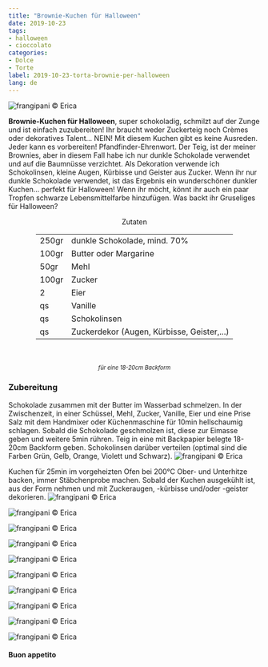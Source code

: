 ```yaml
---
title: "Brownie-Kuchen für Halloween"
date: 2019-10-23
tags:
- halloween
- cioccolato
categories:
- Dolce
- Torte
label: 2019-10-23-torta-brownie-per-halloween
lang: de 
---
```

![](../2019-10-23-torta-brownie-per-halloween/header.jpeg "frangipani © Erica")

**Brownie-Kuchen für Halloween**, super schokoladig, schmilzt auf der Zunge und ist einfach zuzubereiten! Ihr braucht weder Zuckerteig noch Crèmes oder dekoratives Talent... NEIN! Mit diesem Kuchen gibt es keine Ausreden. Jeder kann es vorbereiten! Pfandfinder-Ehrenwort. Der Teig, ist der meiner Brownies, aber in diesem Fall habe ich nur dunkle Schokolade verwendet und auf die Baumnüsse verzichtet. Als Dekoration verwende ich Schokolinsen, kleine Augen, Kürbisse und Geister aus Zucker. Wenn ihr nur dunkle Schokolade verwendet, ist das Ergebnis ein wunderschöner dunkler Kuchen... perfekt für Halloween! Wenn ihr möcht, könnt ihr auch ein paar Tropfen schwarze Lebensmittelfarbe hinzufügen. Was backt ihr Gruseliges für Halloween?

<div id="wrapper" style="text-align: center">
  <div id="yourdiv" style="display: inline-block;">
    <div class="ingredients" itemscope itemtype="http://schema.org/Recipe">
      <span itemprop="name" style="display:none;">Brownie-Kuchen für Halloween</span>
      <span itemprop="recipeCategory" style="display:none;">Süsses</span>
      <img itemprop="image" style="display:none;" class="ignore-gallery-item" src="../2019-10-23-torta-brownie-per-halloween/header.jpeg"/>
      <span itemprop="author" style="display:none;">Erica Raiano</span>
      <span itemprop="description" style="display:none;">Brownie-Kuchen für Halloween, super schokoladig, schmilzt auf der Zunge und ist einfach zuzubereiten! Ihr braucht weder Zuckerteig noch Crèmes oder dekoratives Talent...</span>
      <div class="ingredients-title">Zutaten</div>
      <table>
        <tbody>
          <tr itemprop="recipeIngredient">
            <td>250gr</td>
            <td>dunkle Schokolade, mind. 70%</td>
          </tr>
          <tr itemprop="recipeIngredient">
            <td>100gr</td>
            <td>Butter oder Margarine</td>
          </tr>
          <tr itemprop="recipeIngredient">
            <td>50gr</td>
            <td>Mehl</td>
          </tr>
          <tr itemprop="recipeIngredient">
            <td>100gr</td>
            <td>Zucker</td>
          </tr>
          <tr itemprop="recipeIngredient">
            <td>2</td>
            <td>Eier</td>
          </tr>
          <tr itemprop="recipeIngredient">
            <td>qs</td>
            <td>Vanille</td>
          </tr>
          <tr itemprop="recipeIngredient">
            <td>qs</td>
            <td>Schokolinsen</td>
          </tr>
          <tr itemprop="recipeIngredient">
            <td>qs</td>
            <td>Zuckerdekor (Augen, Kürbisse, Geister,...)</td>
          </tr>
        </tbody>
      </table>
      <br></br>
      <i class="pull-right" style="font-size: 80%;">für eine 18-20cm Backform</i>
    </div>
  </div>
</div>


<h3>
  <font color="grey">
    <i class="fa-solid fa-gears"></i>
  </font> Zubereitung
</h3>

Schokolade zusammen mit der Butter im Wasserbad schmelzen. In der Zwischenzeit, in einer Schüssel, Mehl, Zucker, Vanille, Eier und eine Prise Salz mit dem Handmixer oder Küchenmaschine für 10min hellschaumig schlagen. Sobald die Schokolade geschmolzen ist, diese zur Eimasse geben und weitere 5min rühren. Teig in eine mit Backpapier belegte 18-20cm Backform geben. Schokolinsen darüber verteilen (optimal sind die Farben Grün, Gelb, Orange, Violett und Schwarz).
![](../2019-10-23-torta-brownie-per-halloween/teglia.jpeg "frangipani © Erica")

Kuchen für 25min im vorgeheizten Ofen bei 200°C Ober- und Unterhitze backen, immer Stäbchenprobe machen. Sobald der Kuchen ausgekühlt ist, aus der Form nehmen und mit Zuckeraugen, -kürbisse und/oder -geister dekorieren.
![](../2019-10-23-torta-brownie-per-halloween/risultato1.jpeg "frangipani © Erica")

![](../2019-10-23-torta-brownie-per-halloween/risultato2.jpeg "frangipani © Erica")

![](../2019-10-23-torta-brownie-per-halloween/risultato3.jpeg "frangipani © Erica")

![](../2019-10-23-torta-brownie-per-halloween/risultato4.jpeg "frangipani © Erica")

![](../2019-10-23-torta-brownie-per-halloween/risultato5.jpeg "frangipani © Erica")

![](../2019-10-23-torta-brownie-per-halloween/risultato6.jpeg "frangipani © Erica")

![](../2019-10-23-torta-brownie-per-halloween/risultato7.jpeg "frangipani © Erica")

![](../2019-10-23-torta-brownie-per-halloween/risultato8.jpeg "frangipani © Erica")

![](../2019-10-23-torta-brownie-per-halloween/risultato9.jpeg "frangipani © Erica")

![](../2019-10-23-torta-brownie-per-halloween/risultato10.jpeg "frangipani © Erica")

<h4>Buon appetito
  <font color="red">
    <i class="fa-regular fa-face-smile"></i>
  </font>
</h4>